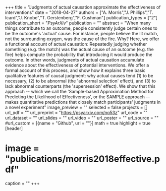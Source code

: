 +++
title = "Judgments of actual causation approximate the effectiveness of interventions"
date = "2018-04-27"
authors = ["A. Morris","J. Phillips","T. Icard","J. Knobe","T. Gerstenberg","F. Cushman"]
publication_types = ["2"]
publication_short = "_PsyArXiv_"
publication = ""
abstract = "When many things contribute to an outcome, people consistently judge certain ones to be the outcome's 'actual' cause. For instance, people believe the lit match, not the surrounding oxygen, was the cause of the fire. Why? Here, we offer a functional account of actual causation: Repeatedly judging whether something (e.g. the match) was the actual cause of an outcome (e.g. the fire) helps compute the probability that introducing it would produce the outcome. In other words, judgments of actual causation accumulate evidence about the effectiveness of potential interventions. We offer a formal account of this process, and show how it explains three basic qualitative features of causal judgment: why actual causes tend (1) to be necessary, (2) to be abnormal (the 'abnormal selection' effect), and (3) to lack abnormal counterparts (the 'supersession' effect). We show that this approach -- which we call the 'Sample-based Approximation Method for Predicting the Likelihood of Effectiveness', or the SAMPLE approach -- makes quantitative predictions that closely match participants' judgments in a novel experiment"
image_preview = ""
selected = false
projects = []
url_pdf = ""
url_preprint = "https://psyarxiv.com/nq53z"
url_code = ""
url_dataset = ""
url_slides = ""
url_video = ""
url_poster = ""
url_source = ""
#url_custom = [{name = "Github", url = ""}]
math = true
highlight = true
[header]
# image = "publications/morris2018effective.pdf"
caption = ""
+++

